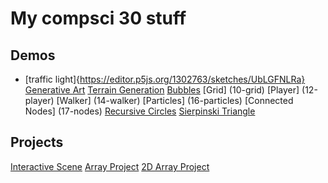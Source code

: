 # My compsci 30 stuff

## Demos
- [traffic light]{https://editor.p5js.org/1302763/sketches/UbLGFNLRa}
[Generative Art](06-art)
[Terrain Generation](07-terrain)
[Bubbles](09-bubble)
[Grid] (10-grid)
[Player] (12-player)
[Walker] (14-walker)
[Particles] (16-particles)
[Connected Nodes] (17-nodes)
[Recursive Circles](19-circles)
[Sierpinski Triangle](20-triangle)

## Projects
[Interactive Scene](P1-interactive_scene)
[Array Project](P2-array_project)
[2D Array Project](P3-2D-array(s))